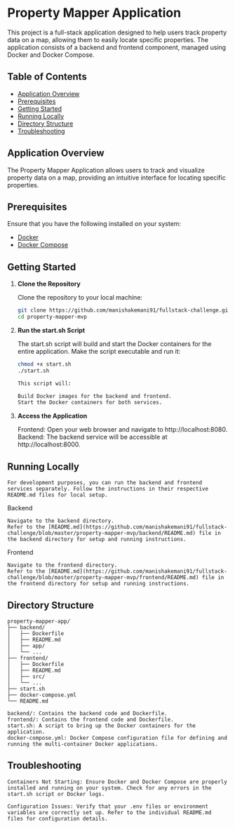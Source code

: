 # Property Mapper Application

This project is a full-stack application designed to help users track property data on a map, allowing them to easily locate specific properties. The application consists of a backend and frontend component, managed using Docker and Docker Compose.

## Table of Contents

- [Application Overview](#application-overview)
- [Prerequisites](#prerequisites)
- [Getting Started](#getting-started)
- [Running Locally](#running-locally)
- [Directory Structure](#directory-structure)
- [Troubleshooting](#troubleshooting)

## Application Overview

The Property Mapper Application allows users to track and visualize property data on a map, providing an intuitive interface for locating specific properties.

## Prerequisites

Ensure that you have the following installed on your system:

- [Docker](https://docs.docker.com/get-docker/)
- [Docker Compose](https://docs.docker.com/compose/install/)

## Getting Started

1. **Clone the Repository**

   Clone the repository to your local machine:

   ```bash
   git clone https://github.com/manishakemani91/fullstack-challenge.git
   cd property-mapper-mvp

2. **Run the start.sh Script**

    The start.sh script will build and start the Docker containers for the entire application. Make the script executable and run it:
    ```bash
    chmod +x start.sh
    ./start.sh

    This script will:

    Build Docker images for the backend and frontend.
    Start the Docker containers for both services.

3. **Access the Application**

    Frontend: Open your web browser and navigate to http://localhost:8080.
    Backend: The backend service will be accessible at http://localhost:8000.

## Running Locally

    For development purposes, you can run the backend and frontend services separately. Follow the instructions in their respective README.md files for local setup.

Backend

    Navigate to the backend directory.
    Refer to the [README.md](https://github.com/manishakemani91/fullstack-challenge/blob/master/property-mapper-mvp/backend/README.md) file in the backend directory for setup and running instructions.

Frontend

    Navigate to the frontend directory.
    Refer to the [README.md](https://github.com/manishakemani91/fullstack-challenge/blob/master/property-mapper-mvp/frontend/README.md) file in the frontend directory for setup and running instructions.

## Directory Structure

    property-mapper-app/
    ├── backend/
    │   ├── Dockerfile
    │   ├── README.md
    │   ├── app/
    │   └── ...
    ├── frontend/
    │   ├── Dockerfile
    │   ├── README.md
    │   ├── src/
    │   └── ...
    ├── start.sh
    ├── docker-compose.yml
    └── README.md

    backend/: Contains the backend code and Dockerfile.
    frontend/: Contains the frontend code and Dockerfile.
    start.sh: A script to bring up the Docker containers for the application.
    docker-compose.yml: Docker Compose configuration file for defining and running the multi-container Docker applications.

## Troubleshooting

    Containers Not Starting: Ensure Docker and Docker Compose are properly installed and running on your system. Check for any errors in the start.sh script or Docker logs.

    Configuration Issues: Verify that your .env files or environment variables are correctly set up. Refer to the individual README.md files for configuration details.



